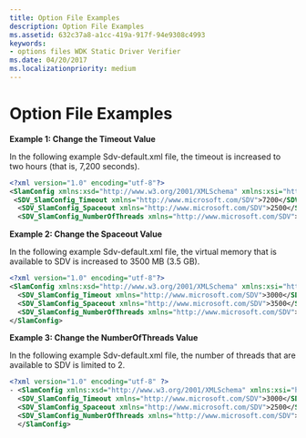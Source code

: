 ```yaml
---
title: Option File Examples
description: Option File Examples
ms.assetid: 632c37a8-a1cc-419a-917f-94e9308c4993
keywords:
- options files WDK Static Driver Verifier
ms.date: 04/20/2017
ms.localizationpriority: medium
---
```


# Option File Examples


**Example 1: Change the Timeout Value**

In the following example Sdv-default.xml file, the timeout is increased to two hours (that is, 7,200 seconds).

```XML
<?xml version="1.0" encoding="utf-8"?>
<SlamConfig xmlns:xsd="http://www.w3.org/2001/XMLSchema" xmlns:xsi="http://www.w3.org/2001/XMLSchema-instance">
 <SDV_SlamConfig_Timeout xmlns="http://www.microsoft.com/SDV">7200</SDV_SlamConfig_Timeout>
  <SDV_SlamConfig_Spaceout xmlns="http://www.microsoft.com/SDV">2500</SDV_SlamConfig_Spaceout>
  <SDV_SlamConfig_NumberOfThreads xmlns="http://www.microsoft.com/SDV">0</SDV_SlamConfig_NumberOfThreads></SlamConfig>
```

**Example 2: Change the Spaceout Value**

In the following example Sdv-default.xml file, the virtual memory that is available to SDV is increased to 3500 MB (3.5 GB).

```XML
<?xml version="1.0" encoding="utf-8"?>
<SlamConfig xmlns:xsd="http://www.w3.org/2001/XMLSchema" xmlns:xsi="http://www.w3.org/2001/XMLSchema-instance">
  <SDV_SlamConfig_Timeout xmlns="http://www.microsoft.com/SDV">3000</SDV_SlamConfig_Timeout>
  <SDV_SlamConfig_Spaceout xmlns="http://www.microsoft.com/SDV">3500</SDV_SlamConfig_Spaceout>
  <SDV_SlamConfig_NumberOfThreads xmlns="http://www.microsoft.com/SDV">0</SDV_SlamConfig_NumberOfThreads>
</SlamConfig>
```

**Example 3: Change the NumberOfThreads Value**

In the following example Sdv-default.xml file, the number of threads that are available to SDV is limited to 2.

```XML
<?xml version="1.0" encoding="utf-8" ?> 
- <SlamConfig xmlns:xsd="http://www.w3.org/2001/XMLSchema" xmlns:xsi="http://www.w3.org/2001/XMLSchema-instance">
  <SDV_SlamConfig_Timeout xmlns="http://www.microsoft.com/SDV">3000</SDV_SlamConfig_Timeout> 
  <SDV_SlamConfig_Spaceout xmlns="http://www.microsoft.com/SDV">2500</SDV_SlamConfig_Spaceout> 
  <SDV_SlamConfig_NumberOfThreads xmlns="http://www.microsoft.com/SDV">2</SDV_SlamConfig_NumberOfThreads> 
  </SlamConfig>
```

 

 






